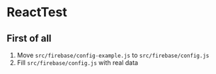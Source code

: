 # ReactTest


## First of all
1) Move `src/firebase/config-example.js` to `src/firebase/config.js`
2) Fill `src/firebase/config.js` with real data
